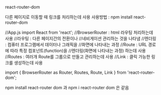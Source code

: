 react-router-dom

다른 페이지로 이동할 때 링크를 처리하는데 사용 사용방법 : npm install react-router-dom

//App.js import React from 'react'; //BrowserRouter : html 라우팅 처리하는데 사용 //라우팅 : 다른 페이지간의 전환이나 //네비게이션 관리하는 것을 나타냄 //렌더링 : 컴퓨터 프로그램에서 데이터나 그래픽을 //화면에 나타내는 과정 //Route : URL 경로에 따라 특정 컴포넌트(function)을 //렌더링(화면에 나타내는 과정) 하는데 사용 //Routes : 여러개 Route를 그룹으로 만들고 관리하는데 사용 //Link : 클릭 가능한 링크를 생성하는데 사용

import { BrowserRouter as Router, Routes, Route, Link } from 'react-router-dom';

npm install react-router dom 과 npm i react-router dom 은 같음